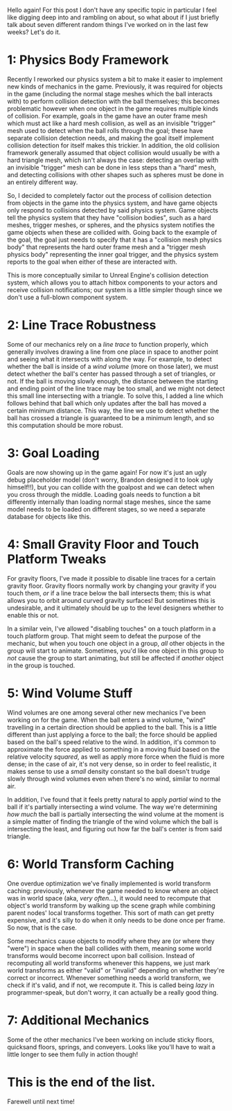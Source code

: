 Hello again! For this post I don't have any specific topic in particular I feel like digging deep into and rambling on about, so what about if I just briefly talk about seven different random things I've worked on in the last few weeks? Let's do it.

# 1: Physics Body Framework

Recently I reworked our physics system a bit to make it easier to implement new kinds of mechanics in the game. Previously, it was required for objects in the game (including the normal stage meshes which the ball interacts with) to perform collision detection with the ball themselves; this becomes problematic however when one object in the game requires multiple kinds of collision. For example, goals in the game have an outer frame mesh which must act like a hard mesh collision, as well as an invisible "trigger" mesh used to detect when the ball rolls through the goal; these have separate collision detection needs, and making the goal itself implement collision detection for itself makes this trickier. In addition, the old collision framework generally assumed that object collision would usually be with a hard triangle mesh, which isn't always the case: detecting an overlap with an invisible "trigger" mesh can be done in less steps than a "hard" mesh, and detecting collisions with other shapes such as spheres must be done in an entirely different way.

So, I decided to completely factor out the process of collision detection from objects in the game into the physics system, and have game objects only respond to collisions detected by said physics system. Game objects tell the physics system that they have "collision bodies", such as a hard meshes, trigger meshes, or spheres, and the physics system notifies the game objects when these are collided with. Going back to the example of the goal, the goal just needs to specify that it has a "collision mesh physics body" that represents the hard outer frame mesh and a "trigger mesh physics body" representing the inner goal trigger, and the physics system reports to the goal when either of these are interacted with.

This is more conceptually similar to Unreal Engine's collision detection system, which allows you to attach hitbox components to your actors and receive collision notifications; our system is a little simpler though since we don't use a full-blown component system.

# 2: Line Trace Robustness

Some of our mechanics rely on a _line trace_ to function properly, which generally involves drawing a line from one place in space to another point and seeing what it intersects with along the way. For example, to detect whether the ball is inside of a _wind volume_ (more on those later), we must detect whether the ball's center has passed through a set of triangles, or not. If the ball is moving slowly enough, the distance between the starting and ending point of the line trace may be too small, and we might not detect this small line intersecting with a triangle. To solve this, I added a line which follows behind that ball which only updates after the ball has moved a certain minimum distance. This way, the line we use to detect whether the ball has crossed a triangle is guaranteed to be a minimum length, and so this computation should be more robust.

# 3: Goal Loading

Goals are now showing up in the game again! For now it's just an ugly debug placeholder model (don't worry, Brandon designed it to look ugly himself!!), but you can collide with the goalpost and we can detect when you cross through the middle. Loading goals needs to function a bit differently internally than loading normal stage meshes, since the same model needs to be loaded on different stages, so we need a separate database for objects like this.

# 4: Small Gravity Floor and Touch Platform Tweaks

For gravity floors, I've made it possible to disable line traces for a certain gravity floor. Gravity floors normally work by changing your gravity if you touch them, _or_ if a line trace below the ball intersects them; this is what allows you to orbit around curved gravity surfaces! But sometimes this is undesirable, and it ultimately should be up to the level designers whether to enable this or not.

In a similar vein, I've allowed "disabling touches" on a touch platform in a touch platform group. That might seem to defeat the purpose of the mechanic, but when you touch one object in a group, _all_ other objects in the group will start to animate. Sometimes, you'd like one object in this group to _not_ cause the group to start animating, but still be affected if _another_ object in the group is touched.

# 5: Wind Volume Stuff

Wind volumes are one among several other new mechanics I've been working on for the game. When the ball enters a wind volume, "wind" travelling in a certain direction should be applied to the ball. This is a little different than just applying a force to the ball; the force should be applied based on the ball's speed relative to the wind. In addition, it's common to approximate the force applied to something in a moving fluid based on the relative velocity _squared_, as well as apply more force when the fluid is more dense; in the case of air, it's not very dense, so in order to feel realistic, it makes sense to use a _small_ density constant so the ball doesn't trudge slowly through wind volumes even when there's no wind, similar to normal air.

In addition, I've found that it feels pretty natural to apply _partial_ wind to the ball if it's partially intersecting a wind volume. The way we're determining _how much_ the ball is partially intersecting the wind volume at the moment is a simple matter of finding the triangle of the wind volume which the ball is intersecting the least, and figuring out how far the ball's center is from said triangle.

# 6: World Transform Caching

One overdue optimization we've finally implemented is world transform caching: previously, whenever the game needed to know where an object was in world space (aka, _very often..._), it would need to recompute that object's world transform by walking up the scene graph while combining parent nodes' local transforms together. This sort of math can get pretty expensive, and it's silly to do when it only needs to be done once per frame. So now, that is the case.

Some mechanics cause objects to modify where they are (or where they "were") in space when the ball collides with them, meaning some world transforms would become incorrect upon ball collision. Instead of recomputing all world transforms whenever this happens, we just mark world transforms as either "valid" or "invalid" depending on whether they're correct or incorrect. Whenever something needs a world transform, we check if it's valid, and if not, we recompute it. This is called being _lazy_ in programmer-speak, but don't worry, it can actually be a really good thing.

# 7: Additional Mechanics

Some of the other mechanics I've been working on include sticky floors, quicksand floors, springs, and conveyers. Looks like you'll have to wait a little longer to see them fully in action though!

# This is the end of the list.

Farewell until next time!